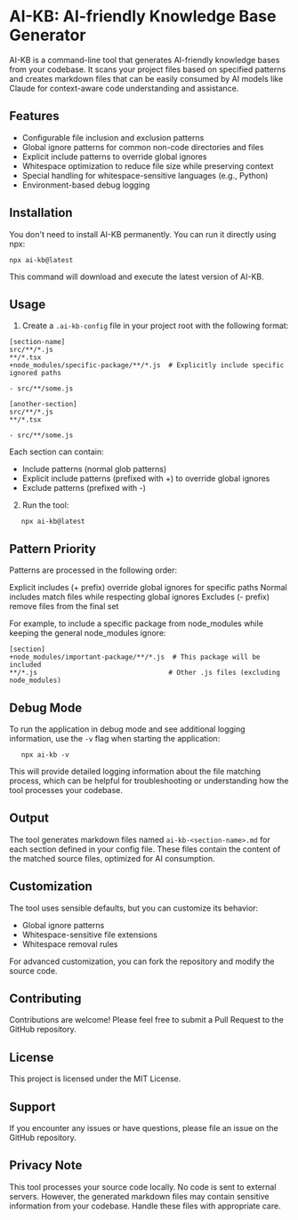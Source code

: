 # AI-KB: AI-friendly Knowledge Base Generator

AI-KB is a command-line tool that generates AI-friendly knowledge bases from your codebase. It scans your project files based on specified patterns and creates markdown files that can be easily consumed by AI models like Claude for context-aware code understanding and assistance.

## Features

- Configurable file inclusion and exclusion patterns
- Global ignore patterns for common non-code directories and files
- Explicit include patterns to override global ignores
- Whitespace optimization to reduce file size while preserving context
- Special handling for whitespace-sensitive languages (e.g., Python)
- Environment-based debug logging

## Installation

You don't need to install AI-KB permanently. You can run it directly using npx:

    npx ai-kb@latest


This command will download and execute the latest version of AI-KB.

## Usage

1. Create a `.ai-kb-config` file in your project root with the following format:

```
[section-name]
src/**/*.js
**/*.tsx
+node_modules/specific-package/**/*.js  # Explicitly include specific ignored paths

- src/**/some.js

[another-section]
src/**/*.js
**/*.tsx

- src/**/some.js
```

Each section can contain:

- Include patterns (normal glob patterns)
- Explicit include patterns (prefixed with +) to override global ignores
- Exclude patterns (prefixed with -)

2. Run the tool:

```
   npx ai-kb@latest
```

## Pattern Priority
Patterns are processed in the following order:

Explicit includes (+ prefix) override global ignores for specific paths
Normal includes match files while respecting global ignores
Excludes (- prefix) remove files from the final set

For example, to include a specific package from node_modules while keeping the general node_modules ignore:


```
[section]
+node_modules/important-package/**/*.js  # This package will be included
**/*.js                                 # Other .js files (excluding node_modules)
```


## Debug Mode

To run the application in debug mode and see additional logging information, use the `-v` flag when starting the application:

```
   npx ai-kb -v
```

This will provide detailed logging information about the file matching process, which can be helpful for troubleshooting or understanding how the tool processes your codebase.

## Output

The tool generates markdown files named `ai-kb-<section-name>.md` for each section defined in your config file. These files contain the content of the matched source files, optimized for AI consumption.

## Customization

The tool uses sensible defaults, but you can customize its behavior:

- Global ignore patterns
- Whitespace-sensitive file extensions
- Whitespace removal rules

For advanced customization, you can fork the repository and modify the source code.

## Contributing

Contributions are welcome! Please feel free to submit a Pull Request to the GitHub repository.

## License

This project is licensed under the MIT License.

## Support

If you encounter any issues or have questions, please file an issue on the GitHub repository.

## Privacy Note

This tool processes your source code locally. No code is sent to external servers. However, the generated markdown files may contain sensitive information from your codebase. Handle these files with appropriate care.
